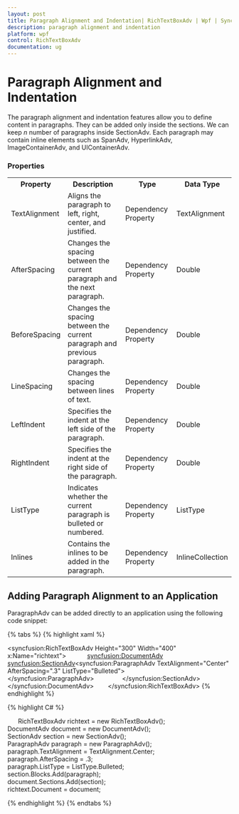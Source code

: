 ```yaml
---
layout: post
title: Paragraph Alignment and Indentation| RichTextBoxAdv | Wpf | Syncfusion
description: paragraph alignment and indentation
platform: wpf
control: RichTextBoxAdv
documentation: ug
---
```


# Paragraph Alignment and Indentation

The paragraph alignment and indentation features allow you to define content in paragraphs. They can be added only inside the sections. We can keep _n_ number of paragraphs inside SectionAdv. Each paragraph may contain inline elements such as SpanAdv, HyperlinkAdv, ImageContainerAdv, and UIContainerAdv. 

### Properties



<table>
<tr>
<th>
Property</th><th>
Description</th><th>
Type</th><th>
Data Type</th></tr>
<tr>
<td>
TextAlignment</td><td>
Aligns the paragraph to left, right, center, and justified.</td><td>
Dependency Property</td><td>
TextAlignment</td></tr>
<tr>
<td>
AfterSpacing</td><td>
Changes the spacing between the current paragraph and the next paragraph.</td><td>
Dependency Property</td><td>
Double</td></tr>
<tr>
<td>
BeforeSpacing</td><td>
Changes the spacing between the current paragraph and previous paragraph.</td><td>
Dependency Property</td><td>
Double</td></tr>
<tr>
<td>
LineSpacing</td><td>
Changes the spacing between lines of text.</td><td>
Dependency Property</td><td>
Double</td></tr>
<tr>
<td>
LeftIndent</td><td>
Specifies the indent at the left side of the paragraph.</td><td>
Dependency Property</td><td>
Double</td></tr>
<tr>
<td>
RightIndent</td><td>
Specifies the indent at the right side of the paragraph.</td><td>
Dependency Property</td><td>
Double</td></tr>
<tr>
<td>
ListType</td><td>
Indicates whether the current paragraph is bulleted or numbered.</td><td>
Dependency Property</td><td>
ListType</td></tr>
<tr>
<td>
Inlines</td><td>
Contains the inlines to be added in the paragraph.</td><td>
Dependency Property</td><td>
InlineCollection</td></tr>
</table>


## Adding Paragraph Alignment to an Application

ParagraphAdv can be added directly to an application using the following code snippet:


{% tabs %}
{% highlight xaml %}

<syncfusion:RichTextBoxAdv Height="300" Width="400" x:Name="richtext">            
<syncfusion:DocumentAdv>                
<syncfusion:SectionAdv><syncfusion:ParagraphAdv TextAlignment="Center" AfterSpacing=".3" ListType="Bulleted">                    
</syncfusion:ParagraphAdv>                </syncfusion:SectionAdv>            
</syncfusion:DocumentAdv>        
</syncfusion:RichTextBoxAdv>
{% endhighlight %}

{% highlight C# %}

     
 RichTextBoxAdv richtext = new RichTextBoxAdv();      
 DocumentAdv document = new DocumentAdv();      
 SectionAdv section = new SectionAdv();      
 ParagraphAdv paragraph = new ParagraphAdv();      
 paragraph.TextAlignment = TextAlignment.Center;     
 paragraph.AfterSpacing = .3;       
 paragraph.ListType = ListType.Bulleted;       
 section.Blocks.Add(paragraph);      
 document.Sections.Add(section);      
 richtext.Document = document;

{% endhighlight %}
{% endtabs %}
